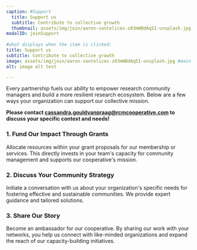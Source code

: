 ```yaml
---
caption: #Support
  title: Support us
  subtitle: Contribute to collective growth
  thumbnail: assets/img/join/aaron-santelices-z03mWBdAq5I-unsplash.jpg
modalID: joinSupport
  
#what displays when the item is clicked:
title: Support us
subtitle: Contribute to collective growth
image: assets/img/join/aaron-santelices-z03mWBdAq5I-unsplash.jpg #main image, can be a link or a file in assets/img/portfolio
alt: image alt text

---
```


Every partnership fuels our ability to empower research community managers and build a more resilient research ecosystem. Below are a few ways your organization can support our collective mission. 

**Please contact [cassandra.gouldvanpraag@rcmcooperative.com](mailto:cassandra.gouldvanpraag@rcmcooperative.com) to discuss your specific context and needs!**

### 1. Fund Our Impact Through Grants
Allocate resources within your grant proposals for our membership or services. This directly invests in your team's capacity for community management and supports our cooperative's mission.

### 2. Discuss Your Community Strategy
Initiate a conversation with us about your organization's specific needs for fostering effective and sustainable communities. We provide expert guidance and tailored solutions.

### 3. Share Our Story
Become an ambassador for our cooperative. By sharing our work with your networks, you help us connect with like-minded organizations and expand the reach of our capacity-building initiatives.


